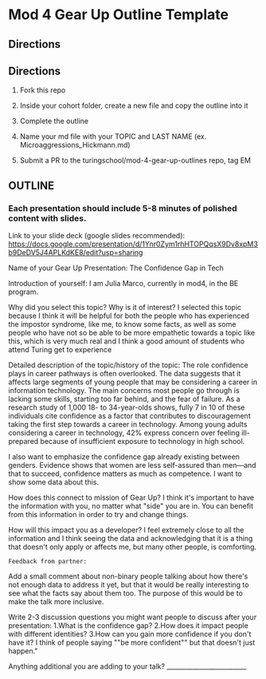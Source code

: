 # Mod 4 Gear Up Outline Template

## Directions

 ## Directions

  1) Fork this repo

  2) Inside your cohort folder, create a new file and copy the outline into it

  3) Complete the outline

  4) Name your md file with your TOPIC and LAST NAME (ex.   Microaggressions_Hickmann.md)

  5)  Submit a PR to the turingschool/mod-4-gear-up-outlines repo, tag EM


## OUTLINE

### Each presentation should include 5-8 minutes of polished content with slides.

  Link to your slide deck (google slides recommended): https://docs.google.com/presentation/d/1Ynr0Zym1rhHTOPQqsX9Dv8xpM3b9DeDV5J4APLKdKE8/edit?usp=sharing

  Name of your Gear Up Presentation: The Confidence Gap in Tech

  Introduction of yourself: I am Julia Marco, currently in mod4, in the BE program.

  Why did you select this topic?  Why is it of interest? I selected this topic because I think it will be helpful for both the people who has experienced the impostor syndrome, like me, to know some facts, as well as some people who have not so be able to be more empathetic towards a topic like this, which is very much real and I think a good amount of students who attend Turing get to experience

  Detailed description of the topic/history of the topic:
  The role confidence plays in career pathways is often overlooked. The data suggests that it affects large segments of young people that may be considering a career in information technology. The main concerns most people go through is lacking some skills, starting too far behind, and the fear of failure. As a research study of 1,000 18- to 34-year-olds shows, fully 7 in 10 of these individuals cite confidence as a factor that contributes to discouragement taking the first step towards a career in technology. Among young adults considering a career in technology, 42% express concern over feeling ill-prepared because of insufficient exposure to technology in high school.

  I also want to emphasize the confidence gap already existing between genders. Evidence shows that women are less self-assured than men—and that to succeed, confidence matters as much as competence. I want to show some data about this.

  How does this connect to mission of Gear Up? I think it's important to have the information with you, no matter what "side" you are in. You can benefit from this information in order to try and change things.

  How will this impact you as a developer? I feel extremely close to all the information and I think seeing the data and acknowledging that it is a thing that doesn't only apply or affects me, but many other people, is comforting.
  
    Feedback from partner:
  Add a small comment about non-binary people talking about how there's not enough data to address it yet, but that it would be really interesting to see what the facts say about them too. The purpose of this would be to make the talk more inclusive.

  Write 2-3 discussion questions you might want people to discuss after your presentation:
    1.What is the confidence gap?
    2.How does it impact people with different identities?
    3.How can you gain more confidence if you don't have it?  I think of people saying ""be more confident"" but that doesn't just happen."

   Anything additional you are adding to your talk? _________________________
